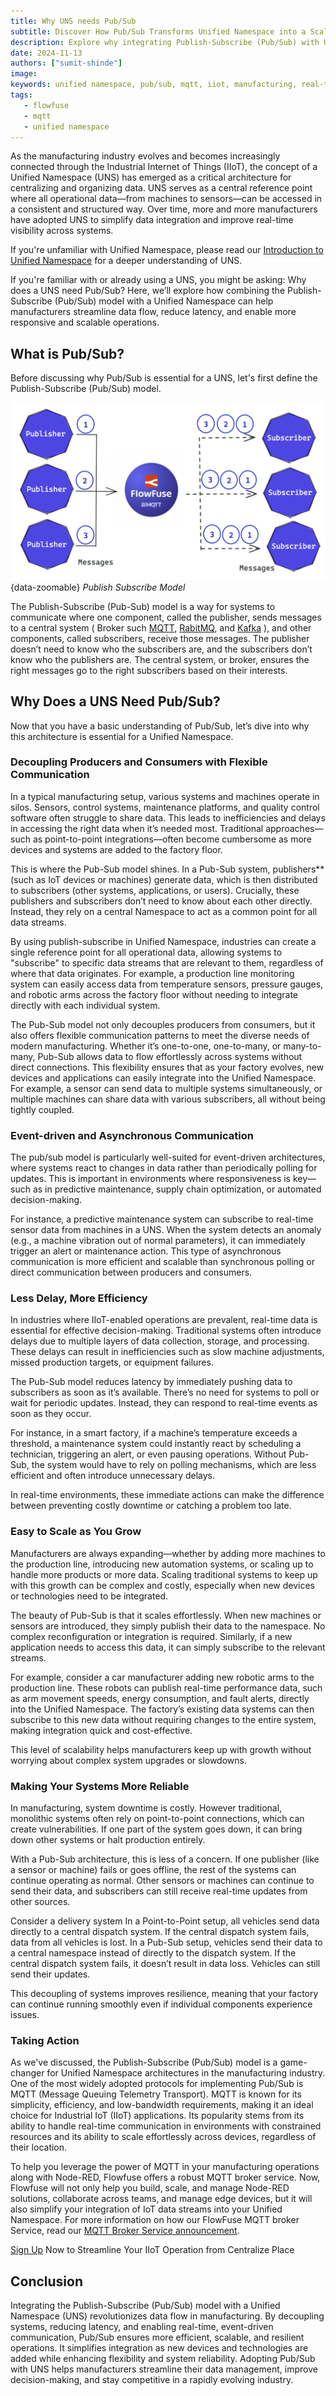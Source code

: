 ```yaml
---
title: Why UNS needs Pub/Sub
subtitle: Discover How Pub/Sub Transforms Unified Namespace into a Scalable, Real-Time Data Powerhouse for Modern Manufacturing.
description: Explore why integrating Publish-Subscribe (Pub/Sub) with Unified Namespace (UNS) is key to optimizing manufacturing data flow. Learn how this combination reduces latency, improves scalability, and enables real-time decision-making in IIoT systems.
date: 2024-11-13
authors: ["sumit-shinde"]
image: 
keywords: unified namespace, pub/sub, mqtt, iiot, manufacturing, real-time data, event-driven, scalability, smart factory, flowfuse, iot integration
tags:
   - flowfuse
   - mqtt 
   - unified namespace
---
```


As the manufacturing industry evolves and becomes increasingly connected through the Industrial Internet of Things (IIoT), the concept of a Unified Namespace (UNS) has emerged as a critical architecture for centralizing and organizing data. UNS serves as a central reference point where all operational data—from machines to sensors—can be accessed in a consistent and structured way. Over time, more and more manufacturers have adopted UNS to simplify data integration and improve real-time visibility across systems.

If you're unfamiliar with Unified Namespace, please read our [Introduction to Unified Namespace](/blog/2023/12/introduction-to-unified-namespace/) for a deeper understanding of UNS.

<!--more-->

If you're familiar with or already using a UNS, you might be asking: Why does a UNS need Pub/Sub? Here, we’ll explore how combining the Publish-Subscribe (Pub/Sub) model with a Unified Namespace can help manufacturers streamline data flow, reduce latency, and enable more responsive and scalable operations.

## What is Pub/Sub?

Before discussing why Pub/Sub is essential for a UNS, let's first define the Publish-Subscribe (Pub/Sub) model.

![Publish Subscribe Model](./images/pub-sub.png){data-zoomable}
_Publish Subscribe Model_

The Publish-Subscribe (Pub-Sub) model is a way for systems to communicate where one component, called the publisher, sends messages to a central system ( Broker such [MQTT](/blog/2024/06/how-to-use-mqtt-in-node-red/), [RabitMQ](/node-red/protocol/amqp/), and [Kafka](/blog/2024/03/using-kafka-with-node-red/) ), and other components, called subscribers, receive those messages. The publisher doesn’t need to know who the subscribers are, and the subscribers don’t know who the publishers are. The central system, or broker, ensures the right messages go to the right subscribers based on their interests.

## Why Does a UNS Need Pub/Sub?

Now that you have a basic understanding of Pub/Sub, let’s dive into why this architecture is essential for a Unified Namespace.

### Decoupling Producers and Consumers with Flexible Communication

In a typical manufacturing setup, various systems and machines operate in silos. Sensors, control systems, maintenance platforms, and quality control software often struggle to share data. This leads to inefficiencies and delays in accessing the right data when it’s needed most. Traditional approaches—such as point-to-point integrations—often become cumbersome as more devices and systems are added to the factory floor.

This is where the Pub-Sub model shines. In a Pub-Sub system, publishers** (such as IoT devices or machines) generate data, which is then distributed to subscribers (other systems, applications, or users). Crucially, these publishers and subscribers don’t need to know about each other directly. Instead, they rely on a central Namespace to act as a common point for all data streams.

By using publish-subscribe in Unified Namespace, industries can create a single reference point for all operational data, allowing systems to "subscribe" to specific data streams that are relevant to them, regardless of where that data originates. For example, a production line monitoring system can easily access data from temperature sensors, pressure gauges, and robotic arms across the factory floor without needing to integrate directly with each individual system.

The Pub-Sub model not only decouples producers from consumers, but it also offers flexible communication patterns to meet the diverse needs of modern manufacturing. Whether it’s one-to-one, one-to-many, or many-to-many, Pub-Sub allows data to flow effortlessly across systems without direct connections. This flexibility ensures that as your factory evolves, new devices and applications can easily integrate into the Unified Namespace. For example, a sensor can send data to multiple systems simultaneously, or multiple machines can share data with various subscribers, all without being tightly coupled.

### Event-driven and Asynchronous Communication

The pub/sub model is particularly well-suited for event-driven architectures, where systems react to changes in data rather than periodically polling for updates. This is important in environments where responsiveness is key—such as in predictive maintenance, supply chain optimization, or automated decision-making.

For instance, a predictive maintenance system can subscribe to real-time sensor data from machines in a UNS. When the system detects an anomaly (e.g., a machine vibration out of normal parameters), it can immediately trigger an alert or maintenance action. This type of asynchronous communication is more efficient and scalable than synchronous polling or direct communication between producers and consumers.

### Less Delay, More Efficiency

In industries where IIoT-enabled operations are prevalent, real-time data is essential for effective decision-making. Traditional systems often introduce delays due to multiple layers of data collection, storage, and processing. These delays can result in inefficiencies such as slow machine adjustments, missed production targets, or equipment failures.

The Pub-Sub model reduces latency by immediately pushing data to subscribers as soon as it’s available. There’s no need for systems to poll or wait for periodic updates. Instead, they can respond to real-time events as soon as they occur.

For instance, in a smart factory, if a machine’s temperature exceeds a threshold, a maintenance system could instantly react by scheduling a technician, triggering an alert, or even pausing operations. Without Pub-Sub, the system would have to rely on polling mechanisms, which are less efficient and often introduce unnecessary delays.

In real-time environments, these immediate actions can make the difference between preventing costly downtime or catching a problem too late.

### Easy to Scale as You Grow

Manufacturers are always expanding—whether by adding more machines to the production line, introducing new automation systems, or scaling up to handle more products or more data. Scaling traditional systems to keep up with this growth can be complex and costly, especially when new devices or technologies need to be integrated.

The beauty of Pub-Sub is that it scales effortlessly. When new machines or sensors are introduced, they simply publish their data to the namespace. No complex reconfiguration or integration is required. Similarly, if a new application needs to access this data, it can simply subscribe to the relevant streams.

For example, consider a car manufacturer adding new robotic arms to the production line. These robots can publish real-time performance data, such as arm movement speeds, energy consumption, and fault alerts, directly into the Unified Namespace. The factory’s existing data systems can then subscribe to this new data without requiring changes to the entire system, making integration quick and cost-effective.

This level of scalability helps manufacturers keep up with growth without worrying about complex system upgrades or slowdowns.

### Making Your Systems More Reliable

In manufacturing, system downtime is costly. However traditional, monolithic systems often rely on point-to-point connections, which can create vulnerabilities. If one part of the system goes down, it can bring down other systems or halt production entirely.

With a Pub-Sub architecture, this is less of a concern. If one publisher (like a sensor or machine) fails or goes offline, the rest of the systems can continue operating as normal. Other sensors or machines can continue to send their data, and subscribers can still receive real-time updates from other sources.

Consider a delivery system In a Point-to-Point setup, all vehicles send data directly to a central dispatch system. If the central dispatch system fails, data from all vehicles is lost. In a Pub-Sub setup, vehicles send their data to a central namespace instead of directly to the dispatch system. If the central dispatch system fails, it doesn’t result in data loss. Vehicles can still send their updates.

This decoupling of systems improves resilience, meaning that your factory can continue running smoothly even if individual components experience issues.

### Taking Action

As we've discussed, the Publish-Subscribe (Pub/Sub) model is a game-changer for Unified Namespace architectures in the manufacturing industry. One of the most widely adopted protocols for implementing Pub/Sub is MQTT (Message Queuing Telemetry Transport). MQTT is known for its simplicity, efficiency, and low-bandwidth requirements, making it an ideal choice for Industrial IoT (IIoT) applications. Its popularity stems from its ability to handle real-time communication in environments with constrained resources and its ability to scale effortlessly across devices, regardless of their location.

To help you leverage the power of MQTT in your manufacturing operations along with Node-RED, Flowfuse offers a robust MQTT broker service. Now, Flowfuse will not only help you build, scale, and manage Node-RED solutions, collaborate across teams, and manage edge devices, but it will also simplify your integration of IoT data streams into your Unified Namespace. For more information on how our FlowFuse MQTT broker Service, read our [MQTT Broker Service announcement](/blog/2024/10/announcement-mqtt-broker/).

[Sign Up](https://app.flowfuse.com/account/create) Now to Streamline Your IIoT Operation from Centralize Place

## Conclusion 

Integrating the Publish-Subscribe (Pub/Sub) model with a Unified Namespace (UNS) revolutionizes data flow in manufacturing. By decoupling systems, reducing latency, and enabling real-time, event-driven communication, Pub/Sub ensures more efficient, scalable, and resilient operations. It simplifies integration as new devices and technologies are added while enhancing flexibility and system reliability. Adopting Pub/Sub with UNS helps manufacturers streamline their data management, improve decision-making, and stay competitive in a rapidly evolving industry.
